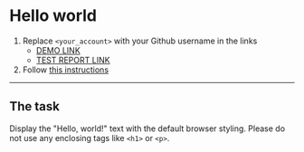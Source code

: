 # Hello world
1. Replace `<your_account>` with your Github username in the links
    - [DEMO LINK](https://deelray.github.io/layout_hello-world/) <br>
    - [TEST REPORT LINK](https://deelray.github.io/layout_hello-world/report/html_report/)
2. Follow [this instructions](https://mate-academy.github.io/layout_task-guideline/)
___

## The task
Display the "Hello, world!" text with the default browser styling. Please do not
use any enclosing tags like `<h1>` or `<p>`.
